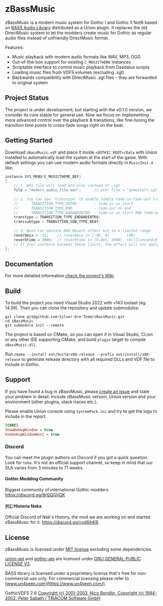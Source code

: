 # zBassMusic
zBassMusic is a modern music system for Gothic I and Gothic II NotR based on [BASS Audio Library](https://www.un4seen.com/) distributed as a Union plugin. It replaces the old DirectMusic system to let the modders create music for Gothic as regular audio files instead of unfriendly DirectMusic format.  

Features:
* Music playback with modern audio formats like WAV, MP3, OGG
* Out-of-the-box support for existing `C_MUSICTHEME` instances
* Scriptable interface to control music playback from Daedalus scripts 
* Loading music files from VDFS volumes (excluding .sgt)
* Backwards compatibility with DirectMusic .sgt files - they are forwarded to original system

## Project Status

The project is under development, but starting with the v0.1.0 version, we consider its core stable for general use. 
Now we focus on implementing more advanced control over the playback & transitions, like fine-tuning the
transition time points to cross-fade songs right on the beat.

## Getting Started

Download `zBassMusic.vdf` and place it inside `<GOTHIC_ROOT>/Data` with Union installed to automatically load the system at the start of the game. With default settings you can use modern audio formats directly in `MusicInst.d` like:
```cpp
instance SYS_MENU(C_MUSICTHEME_DEF)
{
	// 1. WAV file will load and play instead of .sgt
	file = "modern_audio_file.wav";      // old: file = "gamestart.sgt";
	
	// 2. You can use `transtype` to enable simple fade-in-fade-out transitions
	//      TRANSITION_TYPE_INTRO        - fade-in on start
	//      TRANSITION_TYPE_END          - fade-out on end
	//      TRANSITION_TYPE_ENDANDINTRO  - fade-in on start AND fade-out on end
	transtype = TRANSITION_TYPE_ENDANDINTRO;
	transsubtype = TRANSITION_SUB_TYPE_BEAT;
	
	// 3. Bass can emulate DX8 Reverb effect but in a limited range 
	reverbmix = -12;    // reverbmix in [-96, 0]        (dB)
	reverbtime = 3000;  // reverbtime in [0.001, 3000]  (milliseconds0)
	// If your instance exceeds these limits, the effect will not apply!
};
```

## Documentation

For more detailed information [check the project's Wiki](https://github.com/Silver-Ore-Team/zBassMusic/wiki).

## Build

To build the project you need Visual Studio 2022 with v143 toolset (eg. 14.39). Then you can clone the repository and update submodules:
```
git clone git@github.com:Silver-Ore-Team/zBassMusic.git
cd zBassMusic
git submodule init --remote
```

The project is based on CMake, so you can open it in Visual Studio, CLion or any other IDE supporting CMake, and build `plugin` target to compile `zBassMusic.dll`. 

Run `cmake --install out/build/x86-release --prefix out/install/x86-release` to generate release directory with all required DLLs and VDF file to include in Gothic.

## Support

If you have found a bug in zBassMusic, please [create an issue](https://github.com/Silver-Ore-Team/zBassMusic/issues/new) and state your problem in detail. 
Include zBassMusic version, Union version and your environment (other plugins, stack traces etc.).

Please enable Union console using `SystemPack.ini` and try to get the logs to include in the report.  
```ini
[CORE]
ShowDebugWindow = true
UseDebugWindowHost = true
```

### Discord

You can meet the plugin authors on Discord if you got a quick question. Look for `tehe`.
It's not an official support channel, so keep in mind that our SLA varies from 3 minutes to 71 weeks.   

#### Gothic Modding Community
Biggest community of international Gothic modders.
https://discord.gg/6rQQGVQK

#### 🇵🇱 Historia Neka
Official Discord of Nek's History, the mod we are working on and started zBassMusic for it. 
https://discord.gg/cvd6jhKB

## License

zBassMusic is licensed under [MIT license](LICENSE) excluding some dependencies.

[union-api](https://gitlab.com/union-framework/union-api) and [gothic-api](https://gitlab.com/union-framework/gothic-api) are licensed under [GNU GENERAL PUBLIC LICENSE V3](https://gitlab.com/union-framework/union-api-/blob/main/LICENSE).

BASS library is licensed under a proprietary license that's free for non-commercial use only. For commercial licensing please refer to [www.un4seen.com](https://www.un4seen.com/).

GothicVDFS 2.6 [Copyright (c) 2001-2003, Nico Bendlin, Copyright (c) 1994-2002, Peter Sabath / TRIACOM Software GmbH](vdf/License.txt)